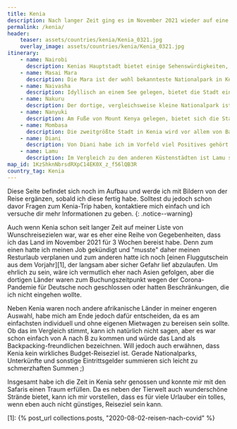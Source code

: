```yaml
---
title: Kenia
description: Nach langer Zeit ging es im November 2021 wieder auf eine Fernreise, Ziel war dieses Mal Kenia. Meine Route und Tipps rund um das ostafrikanische Land findest du hier. 
permalink: /kenia/
header:
    teaser: assets/countries/kenia/Kenia_0321.jpg
    overlay_image: assets/countries/kenia/Kenia_0321.jpg
itinerary:
    - name: Nairobi
      description: Kenias Hauptstadt bietet einige Sehenswürdigkeiten, kann aber auch sehr chaotisch sein. Vielen Berichten zum Trotz habe ich mich nie unsicher gefühlt und denke man sollte sich vor einem Besuch etwas über die Stadtteile schlaumachen.
    - name: Masai Mara
      description: Die Mara ist der wohl bekannteste Nationalpark in Kenia und bietet eine enorme Artenvielfalt. Sie ist idealer Ausgangspunkt für unvergessliche Wildtierbeobachtungen und kann ich jedem nur empfehlen. 
    - name: Naivasha
      description: Idyllisch an einem See gelegen, bietet die Stadt eine Vielzahl von Aktivitäten, sodass man hier leicht einige Tage verbringen kann. Auch wenn mein dortiges Hotel toll war, würde ich empfehlen außerhalb vom Ort zu nächtigen, um Näher an den Attraktionen zu sein. 
    - name: Nakuru
      description: Der dortige, vergleichsweise kleine Nationalpark ist für seine vielen Nashörner und Vögel bekannt. Das war auch der Grund, warum ich ihn besucht habe. Insgesamt würde ich sagen, dass man ihn besuchen kann, aber auch nicht unbedingt muss.
    - name: Nanyuki
      description: Am Fuße von Mount Kenya gelegen, bietet sich die Stadt als Ausgangspunkt für einige Touren an. Persönlich habe ich die Tage dort ruhiger verbracht, wer will, kann aber in einer 5 tägigen Tour den Berg besteigen oder umliegende Parks besuchen.
    - name: Mombasa
      description: Die zweitgrößte Stadt in Kenia wird vor allem von Badetouristen besucht, denn sie bietet einige schöne Strandabschnitte. Verkehrstechnisch fand ich sie einen ziemlichen Horror, denn neben unzähligen TukTuks gibt es teilweise nur einzelne Zufahrtsstraßen, die sehr voll sind.
    - name: Diani
      description: Von Diani habe ich im Vorfeld viel Positives gehört und viele schwärmten vom tollen Strand und ja, der Strand dort ist traumhaft, aber mit Hotel- und Strandurlaub werde ich einfach nicht warm :D Meine Zeit dort war dennoch sehr entspannt, wer also darauf steht, nur zu.
    - name: Lamu
      description: Im Vergleich zu den anderen Küstenstädten ist Lamu sehr muslimisch geprägt und beherbergt etliche Moscheen, sodass ich mich teilweise in den Nahen Osten versetzt gefühlt hatte. Abgesehen davon ist die Stadt ein Labyrinth von schmalen Gassen und überall trifft man auf Esel ;)
map_id: 1KzShknNbrsdRXpC14EK0X_z_f56lQB3R
country_tag: Kenia
---
```


Diese Seite befindet sich noch im Aufbau und werde ich mit Bildern von der Reise ergänzen, sobald ich diese fertig habe.
Solltest du jedoch schon davor Fragen zum Kenia-Trip haben, kontaktiere mich einfach und ich versuche dir mehr Informationen zu geben.
{: .notice--warning}

Auch wenn Kenia schon seit langer Zeit auf meiner Liste von Wunschreisezielen war, war es eher eine Reihe von Gegebenheiten, dass ich das Land im November 2021 für 3 Wochen bereist habe.
Denn zum einen hatte ich meinen Job gekündigt und "musste" daher meinen Resturlaub verplanen und zum anderen hatte ich noch [einen Fluggutschein aus dem Vorjahr][1], der langsam aber sicher Gefahr lief abzulaufen.
Um ehrlich zu sein, wäre ich vermutlich eher nach Asien gefolgen, aber die dortigen Länder waren zum Buchungszeitpunkt wegen der Corona-Pandemie für Deutsche noch geschlossen oder hatten Beschränkungen, die ich nicht eingehen wollte.

Neben Kenia waren noch andere afrikanische Länder in meiner engeren Auswahl, habe mich am Ende jedoch dafür entscheiden, da es am einfachsten individuell und ohne eigenen Mietwagen zu bereisen sein sollte.
Ob das im Vergleich stimmt, kann ich natürlich nicht sagen, aber es war schon einfach von A nach B zu kommen und würde das Land als Backpacking-freundlichen bezeichnen. 
Will jedoch auch erwähnen, dass Kenia kein wirkliches Budget-Reiseziel ist. Gerade Nationalparks, Unterkünfte und sonstige Eintrittsgelder summieren sich leicht zu schmerzhaften Summen ;)

Insgesamt habe ich die Zeit in Kenia sehr genossen und konnte mir mit den Safaris einen Traum erfüllen. 
Da es neben der Tierwelt auch wunderschöne Strände bietet, kann ich mir vorstellen, dass es für viele Urlauber ein tolles, wenn eben auch nicht günstiges, Reiseziel sein kann.

[1]: {% post_url collections.posts, "2020-08-02-reisen-nach-covid" %}